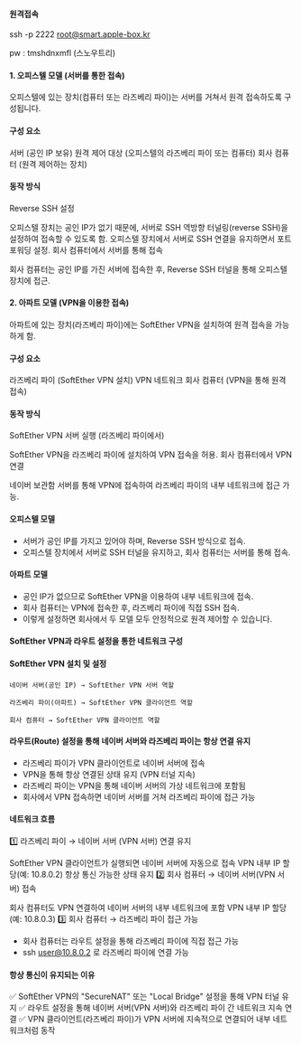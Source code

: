 
#### 원격접속
ssh -p 2222 root@smart.apple-box.kr

pw : tmshdnxmfl (스노우트리)


#### 1. 오피스텔 모델 (서버를 통한 접속)
오피스텔에 있는 장치(컴퓨터 또는 라즈베리 파이)는 서버를 거쳐서 원격 접속하도록 구성됩니다.

#### 구성 요소
서버 (공인 IP 보유)
원격 제어 대상 (오피스텔의 라즈베리 파이 또는 컴퓨터)
회사 컴퓨터 (원격 제어하는 장치)

#### 동작 방식
Reverse SSH 설정

오피스텔 장치는 공인 IP가 없기 때문에, 서버로 SSH 역방향 터널링(reverse SSH)을 설정하여 접속할 수 있도록 함.
오피스텔 장치에서 서버로 SSH 연결을 유지하면서 포트 포워딩 설정.
회사 컴퓨터에서 서버를 통해 접속

회사 컴퓨터는 공인 IP를 가진 서버에 접속한 후, Reverse SSH 터널을 통해 오피스텔 장치에 접근.




#### 2. 아파트 모델 (VPN을 이용한 접속)
아파트에 있는 장치(라즈베리 파이)에는 SoftEther VPN을 설치하여 원격 접속을 가능하게 함.

#### 구성 요소
라즈베리 파이 (SoftEther VPN 설치)
VPN 네트워크
회사 컴퓨터 (VPN을 통해 원격 접속)

#### 동작 방식
SoftEther VPN 서버 실행 (라즈베리 파이에서)

SoftEther VPN을 라즈베리 파이에 설치하여 VPN 접속을 허용.
회사 컴퓨터에서 VPN 연결

네이버 보관함 서버를 통해 VPN에 접속하여 라즈베리 파이의 내부 네트워크에 접근 가능.



#### 오피스텔 모델

- 서버가 공인 IP를 가지고 있어야 하며, Reverse SSH 방식으로 접속.
- 오피스텔 장치에서 서버로 SSH 터널을 유지하고, 회사 컴퓨터는 서버를 통해 접속.

#### 아파트 모델

- 공인 IP가 없으므로 SoftEther VPN을 이용하여 내부 네트워크에 접속.
- 회사 컴퓨터는 VPN에 접속한 후, 라즈베리 파이에 직접 SSH 접속.
- 이렇게 설정하면 회사에서 두 모델 모두 안정적으로 원격 제어할 수 있습니다. 




#### SoftEther VPN과 라우트 설정을 통한 네트워크 구성

#### SoftEther VPN 설치 및 설정
```
네이버 서버(공인 IP) → SoftEther VPN 서버 역할

라즈베리 파이(아파트) → SoftEther VPN 클라이언트 역할

회사 컴퓨터 → SoftEther VPN 클라이언트 역할
```

#### 라우트(Route) 설정을 통해 네이버 서버와 라즈베리 파이는 항상 연결 유지

- 라즈베리 파이가 VPN 클라이언트로 네이버 서버에 접속
- VPN을 통해 항상 연결된 상태 유지 (VPN 터널 지속)
- 라즈베리 파이는 VPN을 통해 네이버 서버의 가상 네트워크에 포함됨
- 회사에서 VPN 접속하면 네이버 서버를 거쳐 라즈베리 파이에 접근 가능


#### 네트워크 흐름
1️⃣ 라즈베리 파이 → 네이버 서버 (VPN 서버) 연결 유지

SoftEther VPN 클라이언트가 실행되면 네이버 서버에 자동으로 접속
VPN 내부 IP 할당(예: 10.8.0.2)
항상 통신 가능한 상태 유지
2️⃣ 회사 컴퓨터 → 네이버 서버(VPN 서버) 접속

회사 컴퓨터도 VPN 연결하여 네이버 서버의 내부 네트워크에 포함
VPN 내부 IP 할당(예: 10.8.0.3)
3️⃣ 회사 컴퓨터 → 라즈베리 파이 접근 가능

- 회사 컴퓨터는 라우트 설정을 통해 라즈베리 파이에 직접 접근 가능
- ssh user@10.8.0.2 로 라즈베리 파이에 연결 가능

#### 항상 통신이 유지되는 이유
✅ SoftEther VPN의 "SecureNAT" 또는 "Local Bridge" 설정을 통해 VPN 터널 유지
✅ 라우트 설정을 통해 네이버 서버(VPN 서버)와 라즈베리 파이 간 네트워크 지속 연결
✅ VPN 클라이언트(라즈베리 파이)가 VPN 서버에 지속적으로 연결되어 내부 네트워크처럼 동작

